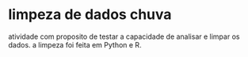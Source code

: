 # limpeza de dados chuva
atividade com proposito de testar a capacidade de analisar e limpar os dados. a limpeza foi feita em Python e R.
